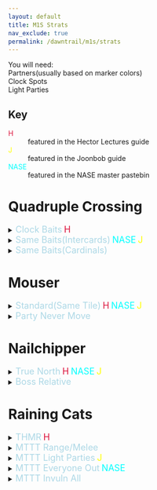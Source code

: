 ```yaml
---
layout: default
title: M1S Strats
nav_exclude: true
permalink: /dawntrail/m1s/strats
---
```

You will need:<br>
Partners(usually based on marker colors)<br>
Clock Spots<br>
Light Parties<br>

## Key
<dl>
  <dt><font color="Crimson">H</font></dt>
  <dd>featured in the Hector Lectures guide</dd>
  <dt><font color="Yellow">J</font></dt>
  <dd>featured in the Joonbob guide</dd>
  <dt><font color="Cyan">NASE</font></dt>
  <dd>featured in the NASE master pastebin</dd>
</dl>

# Quadruple Crossing
<details markdown=block><summary><font size="4" color="LightBlue">Clock Baits</font>&nbsp;<font size="4" color="Crimson">H</font></summary>
  This strat has everyone bait their cleaves on their clock spot, only moving in and out for the baits themselves, and dodging the non-baited aoes as they go off. DPS baiting first leaves the pair stacks on intercards, and the light party stacks on NW/SE. Support baiting first leaves partners on cardinals, and light parties on E/W
</details>
<details markdown=block><summary><font size="4" color="LightBlue">Same Baits(Intercards)</font>&nbsp;<font size="4" color="Cyan">NASE</font>&nbsp;<font size="4" color="Yellow">J</font></summary>
  This strat has both sets of baited aoes on the intercardinals, dps first, then supports taking their place after. stand on cardinals to dodge both sets of non-baited aoes. This will leave the pair stacks on cardinals, and the light party stacks on E/W
</details>
<details markdown=block><summary><font size="4" color="LightBlue">Same Baits(Cardinals)</font></summary>
  This strat has both sets of baited aoes on the cardinals, supports first, then dps taking their place after. stand on intercards to dodge both sets of non-baited aoes. This will leave the pair stacks on intercards, and the light party stacks on NW/SE
</details>

# Mouser
<details markdown=block><summary><font size="4" color="LightBlue">Standard(Same Tile)</font>&nbsp;<font size="4" color="Crimson">H</font>&nbsp;<font size="4" color="Cyan">NASE</font>&nbsp;<font size="4" color="Yellow">J</font></summary>
  Ranged position themselves on the outer 2 tiles and melee on the inner 2, and you can stay on your assigned non-cracked tile(still dodge the line aoes coming from other targeted players). if its a knockback, you can get knocked diagonally from one corner of your tile to the other. This is technically optional but you will be generally expected to be doing it.
</details>
<details markdown=block><summary><font size="4" color="LightBlue">Party Never Move</font></summary>
  Party positions on one of the 2 non-cracked tile in the center. Slams go out to the other side of the boss, and knockbacks get knocked from the other side onto the same row as the party. Can optionally have the knockback in the center get knocked diagonally from across the boss for true 0 party movement
  ![](partystay.png)
</details>

# Nailchipper
<details markdown=block><summary><font size="4" color="LightBlue">True North</font>&nbsp;<font size="4" color="Crimson">H</font>&nbsp;<font size="4" color="Cyan">NASE</font>&nbsp;<font size="4" color="Yellow">J</font></summary>
  Boss is centered on the marker that the clone is jumping to, facing true north. Cones are baited in the same fashion as the first Quadruple Crossing, but with non-marked players first.
</details>
<details markdown=block><summary><font size="4" color="LightBlue">Boss Relative</font></summary>
  Boss is centered on the marker that the clone is jumping to, facing the same direction as the clone. Cones are baited in the same fashion as the first Quadruple Crossing, but with non-marked players first.
</details>

# Raining Cats
<details markdown=block><summary><font size="4" color="LightBlue">THMR</font>&nbsp;<font size="4" color="Crimson">H</font></summary>
  Tanks take the first tether and LP1 stack just inside the hitbox at SW, LP2 stack max melee SE. after the first set, Healers take tethers, and repeat. Next Melees, and finally Ranged take last.
</details>
<details markdown=block><summary><font size="4" color="LightBlue">MTTT Range/Melee</font></summary>
  Melees take first tether, Tanks and H1 stack inside the hitbox, Ranged and H2 stack a ways behind the hitbox. After the first tether, Tanks grab the tethers, Melees join H1. Tanks invuln the last 2 tethers.
  https://raidplan.io/plan/3Kfzojuys7fOQs1v
</details>
<details markdown=block><summary><font size="4" color="LightBlue">MTTT Light Parties</font>&nbsp;<font size="4" color="Yellow">J</font></summary>
  Melees take the first tether, LP1 stack just inside the hitbox at SW, LP2 stack max melee SE. After the first tether, Tanks grab the tethers, and Melees join their light party. Tanks invuln the last 2 tethers.
</details>
<details markdown=block><summary><font size="4" color="LightBlue">MTTT Everyone Out</font>&nbsp;<font size="4" color="Cyan">NASE</font></summary>
  Melees take the first tethers east and west, party max melee south of boss, Tanks under boss hitbox north. After the first tether, Tanks grab the tethers and stand underneath the boss, and everybody else goes max melee south of the boss. Tanks mitigate the first tether and stack they take, then invuln the last 2 tethers.
  https://raidplan.io/plan/3Kfzojuys7fOQs1v
</details>
<details markdown=block><summary><font size="4" color="LightBlue">MTTT Invuln All</font></summary>
  This is the strat with the tightest positioning, but the least overal healing required. Melees take the first tether, LP1 stack just inside the hitbox at SW, LP2 stack max melee SE. After the first tether, Tanks grab the tethers and Melees join their light party. After the second tether, the party stacks on the edge of the hitbox south, MT stand underneath the boss, and OT stands max melee north. Tanks invuln the last 2 tethers and both stacks.
</details>
